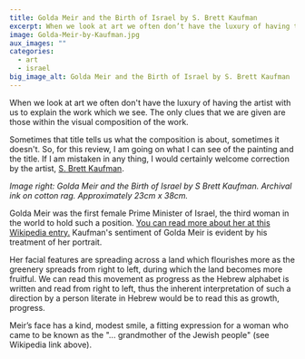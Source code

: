 ```yaml
---
title: Golda Meir and the Birth of Israel by S. Brett Kaufman
excerpt: When we look at art we often don’t have the luxury of having the artist with us to explain the work which we see.
image: Golda-Meir-by-Kaufman.jpg
aux_images: ""
categories:
  - art
  - israel
big_image_alt: Golda Meir and the Birth of Israel by S. Brett Kaufman
---
```

When we look at art we often don't have the luxury of having the artist with us to explain the work which we see. The only clues that we are given are those within the visual composition of the work. 

Sometimes that title tells us what the composition is about, sometimes it doesn't. So, for this review, I am going on what I can see of the painting and the title. If I am mistaken in any thing, I would certainly welcome correction by the artist, <a href="http://www.brettkaufman.com/art.html" target="_blank">S. Brett Kaufman</a>.

<em>Image right: Golda Meir and the Birth of Israel by S Brett Kaufman. Archival ink on cotton rag. Approximately 23cm x 38cm.</em>

Golda Meir was the first female Prime Minister of Israel, the third woman in the world to hold such a position. <a href="http://en.wikipedia.org/wiki/Golda_Meir" target="_blank">You can read more about her at this Wikipedia entry.</a> Kaufman's sentiment of Golda Meir is evident  by his treatment of her portrait. 

Her facial features are spreading across a land which flourishes more as the greenery spreads from right to left, during which the land becomes more fruitful. We can read this movement as progress as the Hebrew alphabet is written and read from right to left, thus the inherent interpretation of such a direction by a person literate in Hebrew would be to read this as growth, progress.

Meir’s face has a kind, modest smile, a fitting expression for a woman who came to be known as the "... grandmother of the Jewish people" (see Wikipedia link above).